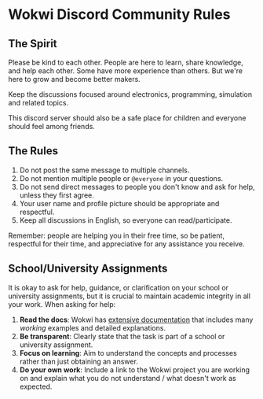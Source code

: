 # Wokwi Discord Community Rules

## The Spirit

Please be kind to each other. People are here to learn, share knowledge, and help each other. 
Some have more experience than others. But we're here to grow and become better makers.

Keep the discussions focused around electronics, programming, simulation and related topics. 

This discord server should also be a safe place for children and everyone should feel among friends.

## The Rules

1. Do not post the same message to multiple channels.
2. Do not mention multiple people or `@everyone` in your questions.
3. Do not send direct messages to people you don't know and ask for help, unless they first agree.
4. Your user name and profile picture should be appropriate and respectful.
5. Keep all discussions in English, so everyone can read/participate.

Remember: people are helping you in their free time, so be patient, respectful for their time, and appreciative for any assistance you receive.

## School/University Assignments

It is okay to ask for help, guidance, or clarification on your school or university assignments, but it is crucial to maintain academic integrity in all your work. When asking for help:

1. **Read the docs**: Wokwi has [extensive documentation](https://docs.wokwi.com) that includes many *working* examples and detailed explanations.
2. **Be transparent**: Clearly state that the task is part of a school or university assignment.
3. **Focus on learning**: Aim to understand the concepts and processes rather than just obtaining an answer.
4. **Do your own work**: Include a link to the Wokwi project you are working on and explain what you do not understand / what doesn't work as expected.
